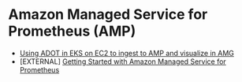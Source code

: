 # Amazon Managed Service for Prometheus (AMP)

- [Using ADOT in EKS on EC2 to ingest to AMP and visualize in AMG](ec2-eks-metrics-go-adot-ampamg.md)
- [EXTERNAL] [Getting Started with Amazon Managed Service for Prometheus](https://aws.amazon.com/blogs/mt/getting-started-amazon-managed-service-for-prometheus/)
